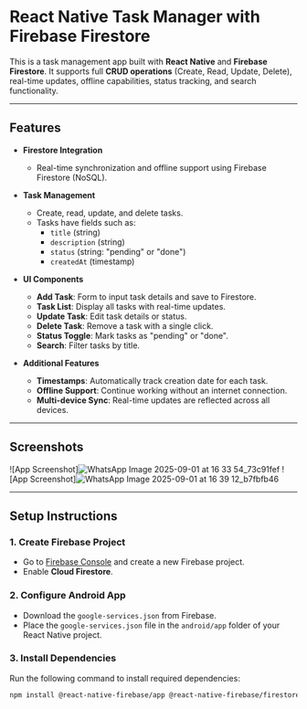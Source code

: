 # React Native Task Manager with Firebase Firestore

This is a task management app built with **React Native** and **Firebase Firestore**. It supports full **CRUD operations** (Create, Read, Update, Delete), real-time updates, offline capabilities, status tracking, and search functionality.

---

## Features

- **Firestore Integration**  
  - Real-time synchronization and offline support using Firebase Firestore (NoSQL).
  
- **Task Management**  
  - Create, read, update, and delete tasks.
  - Tasks have fields such as:
    - `title` (string)
    - `description` (string)
    - `status` (string: "pending" or "done")
    - `createdAt` (timestamp)

- **UI Components**  
  - **Add Task**: Form to input task details and save to Firestore.  
  - **Task List**: Display all tasks with real-time updates.  
  - **Update Task**: Edit task details or status.  
  - **Delete Task**: Remove a task with a single click.  
  - **Status Toggle**: Mark tasks as "pending" or "done".  
  - **Search**: Filter tasks by title.

- **Additional Features**  
  - **Timestamps**: Automatically track creation date for each task.  
  - **Offline Support**: Continue working without an internet connection.  
  - **Multi-device Sync**: Real-time updates are reflected across all devices.

---

## Screenshots

![App Screenshot]![WhatsApp Image 2025-09-01 at 16 33 54_73c91fef](https://github.com/user-attachments/assets/280b986d-d6b8-4654-8e3e-91c16072ae21)
![App Screenshot]![WhatsApp Image 2025-09-01 at 16 39 12_b7fbfb46](https://github.com/user-attachments/assets/afa134c0-a263-42c3-a871-629ff9bafa8f)




---

## Setup Instructions

### 1. Create Firebase Project
- Go to [Firebase Console](https://console.firebase.google.com/) and create a new Firebase project.
- Enable **Cloud Firestore**.

### 2. Configure Android App
- Download the `google-services.json` from Firebase.
- Place the `google-services.json` file in the `android/app` folder of your React Native project.

### 3. Install Dependencies
Run the following command to install required dependencies:

```bash
npm install @react-native-firebase/app @react-native-firebase/firestore


